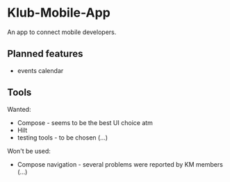 # Klub-Mobile-App
An app to connect mobile developers.

## Planned features
- events calendar

## Tools
Wanted:
- Compose - seems to be the best UI choice atm
- Hilt
- testing tools - to be chosen
(...)

Won't be used:
- Compose navigation - several problems were reported by KM members
(...)
